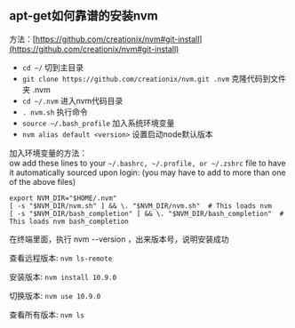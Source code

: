 ## apt-get如何靠谱的安装nvm

方法：[https://github.com/creationix/nvm#git-install](https://github.com/creationix/nvm#git-install)

- `cd ~/`  切到主目录
- `git clone https://github.com/creationix/nvm.git .nvm`  克隆代码到文件夹 .nvm
- `cd ~/.nvm`  进入nvm代码目录
- `. nvm.sh`  执行命令
- `source ~/.bash_profile`  加入系统环境变量
- `nvm alias default <version>`  设置启动node默认版本

加入环境变量的方法：              
ow add these lines to your `~/.bashrc, ~/.profile, or ~/.zshrc` file to have it automatically 
sourced upon login: (you may have to add to more than one of the above files)
```
export NVM_DIR="$HOME/.nvm"
[ -s "$NVM_DIR/nvm.sh" ] && \. "$NVM_DIR/nvm.sh"  # This loads nvm
[ -s "$NVM_DIR/bash_completion" ] && \. "$NVM_DIR/bash_completion"  # This loads nvm bash_completion
```


在终端里面，执行 nvm --version ，出来版本号，说明安装成功 

查看远程版本: `nvm ls-remote`

安装版本: `nvm install 10.9.0`  

切换版本: `nvm use 10.9.0`

查看所有版本: `nvm ls`



